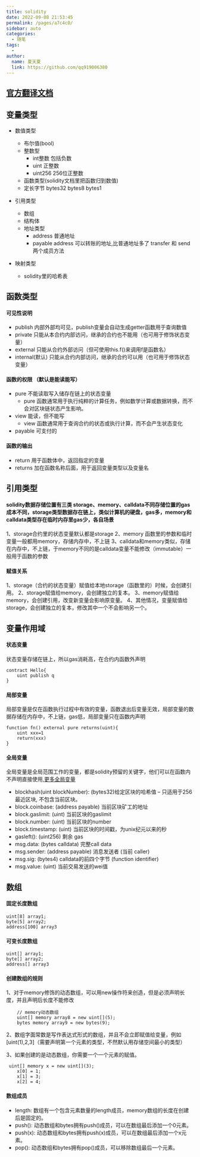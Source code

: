 ```yaml
---
title: solidity
date: 2022-09-08 21:53:45
permalink: /pages/a7c4c0/
sidebar: auto
categories:
  - 随笔
tags:
  - 
author: 
  name: 夏天夏
  link: https://github.com/qq919006380
---
```

## [官方翻译文档](https://docs.soliditylang.org/zh/v0.8.19/index.html)
## 变量类型
- 数值类型
    - 布尔值(bool)
    - 整数型
        - int整数 包括负数
        - uint 正整数
        - uint256 256位正整数
    - 函数类型(solidity文档里把函数归到数值)
    - 定长字节 bytes32 bytes8 bytes1 
- 引用类型
    - 数组
    - 结构体
    - 地址类型
      - address 普通地址
      - payable address 可以转账的地址,比普通地址多了 transfer 和 send 两个成员方法
        
- 映射类型
    - solidity里的哈希表

## 函数类型
#### 可见性说明
  - publish 内部外部均可见，publish变量会自动生成getter函数用于查询数值
  - private 只能从本合约内部访问，继承的合约也不能用（也可用于修饰状态变量）
  - external 只能从合约外部访问（但可使用this.f()来调用f是函数名）
  - internal(默认) 只能从合约内部访问，继承的合约可以用（也可用于修饰状态变量）
#### 函数的权限 （默认是能读能写）
  - pure 不能读取写入储存在链上的状态变量
    - pure 函数通常用于执行纯粹的计算任务，例如数学计算或数据转换，而不会对区块链状态产生影响。
  - view 能读，但不能写
    - view 函数通常用于查询合约的状态或执行计算，而不会产生状态变化
  - payable 可支付的

#### 函数的输出
- return 用于函数体中，返回指定的变量
- returns 加在函数名称后面，用于返回变量类型以及变量名


## 引用类型
#### solidity数据存储位置有三类 storage、memory、calldata不同存储位置的gas成本不同，storage类型数据存在链上，类似计算机的硬盘，gas多，memory和calldata类型存在临时内存里gas少，各自场景
1、storage合约里的状态变量默认都是storage 
2、memory 函数里的参数和临时变量一般都用memory，存储内存中，不上链 
3、calldata和memory类似，存储在内存中，不上链，于memory不同的是calldata变量不能修改（immutable）一般用于函数的参数 

#### 赋值关系
1、storage（合约的状态变量）赋值给本地storage（函数里的）时候，会创建引用。
2、storage赋值给memory，会创建独立的复本。
3、memory赋值给memory，会创建引用，改变新变量会影响原变量。
4、其他情况，变量赋值给storage，会创建独立的复本，修改其中一个不会影响另一个。


## 变量作用域
#### 状态变量
状态变量存储在链上，所以gas消耗高，在合约内函数外声明
```sol
contract Hello{
    uint publish q
}
```

#### 局部变量
局部变量是仅在函数执行过程中有效的变量，函数退出后变量无效，局部变量的数据存储在内存中，不上链，gas低，局部变量只在函数内声明
```sol
function fn() external pure returns(uint){
    uint xxx=1
    return(xxx)
}
```

#### 全局变量
全局变量是全局范围工作的变量，都是solidity预留的关键字，他们可以在函数内不声明直接使用,[更多全局变量](https://learnblockchain.cn/docs/solidity/units-and-global-variables.html#special-variables-and-functions)

- blockhash(uint blockNumber): (bytes32)给定区块的哈希值 – 只适用于256最近区块, 不包含当前区块。
- block.coinbase: (address payable) 当前区块矿工的地址
- block.gaslimit: (uint) 当前区块的gaslimit
- block.number: (uint) 当前区块的number
- block.timestamp: (uint) 当前区块的时间戳，为unix纪元以来的秒
- gasleft(): (uint256) 剩余 gas
- msg.data: (bytes calldata) 完整call data
- msg.sender: (address payable) 消息发送者 (当前 caller)
- msg.sig: (bytes4) calldata的前四个字节 (function identifier)
- msg.value: (uint) 当前交易发送的wei值


## 数组
#### 固定长度数组
```
uint[8] array1;
byte[5] array2;
address[100] array3
```
#### 可变长度数组
```
uint[] array1;
byte[] array2;
address[] array3
```
#### 创建数组的规则
1、对于memory修饰的动态数组，可以用new操作符来创造，但是必须声明长度，并且声明后长度不能修改
```sol
    // memory动态数组
    uint[] memory array8 = new uint[](5);
    bytes memory array9 = new bytes(9);
```
2、数组字面常数是写作表达式形式的数组，并且不会立即赋值给变量，例如[uint(1),2,3]（需要声明第一个元素的类型，不然默认用存储空间最小的类型）

3、如果创建的是动态数组，你需要一个一个元素的赋值。
```sol
 uint[] memory x = new uint[](3);
    x[0] = 1;
    x[1] = 3;
    x[2] = 4;
```

#### 数组成员
- length: 数组有一个包含元素数量的length成员，memory数组的长度在创建后是固定的。
- push(): 动态数组和bytes拥有push()成员，可以在数组最后添加一个0元素。
- push(x): 动态数组和bytes拥有push(x)成员，可以在数组最后添加一个x元素。
- pop(): 动态数组和bytes拥有pop()成员，可以移除数组最后一个元素。

